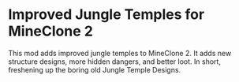 # Improved Jungle Temples for MineClone 2
This mod adds improved jungle temples to MineClone 2. It adds new structure designs, more hidden dangers, and better loot. In short, freshening up the boring old Jungle Temple Designs.
